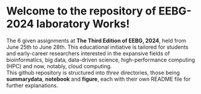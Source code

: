 # Welcome to the repository of **EEBG-2024** laboratory Works! #
The 6 given assignments at **The Third Edition of EEBG, 2024**, held from June 25th to June 28th. This educational initiative is tailored for students and early-career researchers interested in the expansive fields of bioinformatics, big data, data-driven science, high-performance computing (HPC) and now, notably, cloud computing.<br/> This github repository is structured into *three* directories, those being **summarydata**, **notebook** and **figure**, each with their own README file for further explanations.
